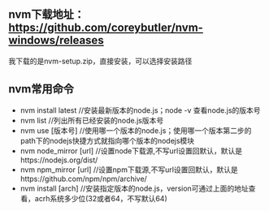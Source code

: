 ## nvm下载地址：https://github.com/coreybutler/nvm-windows/releases
我下载的是nvm-setup.zip，直接安装，可以选择安装路径

## nvm常用命令

- nvm install latest //安装最新版本的node.js；node -v 查看node.js的版本号
- nvm list  //列出所有已经安装的node.js版本号
- nvm use [版本号] //使用哪一个版本的node.js；使用哪一个版本第二步的path下的nodejs快捷方式就指向哪个版本的nodejs模块
- nvm node_mirror [url] //设置node下载源,不写url设置回默认，默认是https://nodejs.org/dist/
- nvm npm_mirror [url] //设置npm下载源,不写url设置回默认，默认是https://github.com/npm/npm/archive/
- nvm install <version> [arch] //安装指定版本的node.js，version可通过上面的地址查看，acrh系统多少位(32或者64，不写默认64)